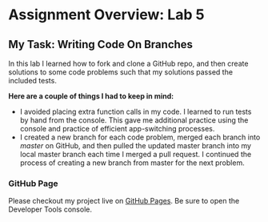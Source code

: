 # Assignment Overview: Lab 5

## My Task: Writing Code On Branches

In this lab I learned how to fork and clone a GitHub repo, and then create solutions to some code problems such that my solutions passed the included tests.

**Here are a couple of things I had to keep in mind:**

* I avoided placing extra function calls in my code. I learned to run tests by hand from the console. This gave me additional practice using the console and practice of efficient app-switching processes.
* I created a new branch for each code problem, merged each branch into *master* on GitHub, and then pulled the updated master branch into my local master branch each time I merged a pull request. I continued the process of creating a new branch from master for the next problem.


### GitHub Page
Please checkout my project live on [GitHub Pages](https://mlhaus.github.io/cr-201-2018-lab-5/). Be sure to open the Developer Tools console.
